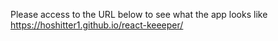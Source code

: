 Please access to the URL below to see what the app looks like
https://hoshitter1.github.io/react-keeeper/
